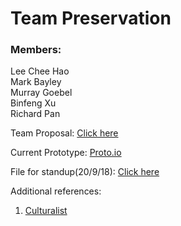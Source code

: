 # Team Preservation

### Members:
Lee Chee Hao <br>
Mark Bayley <br>
Murray Goebel <br>
Binfeng Xu <br>
Richard Pan <br>

Team Proposal: <a href="https://github.com/deco3500-2018/Preservation/wiki/Proposal">Click here</a>

Current Prototype: <a href="https://pr.to/2CLHIY/">Proto.io</a>

File for standup(20/9/18): <a href="https://github.com/deco3500-2018/Preservation/blob/master/Standup.pdf">Click here</a>


Additional references:
1) <a href="https://www.arts.qld.gov.au/culturalist">Culturalist</a>
